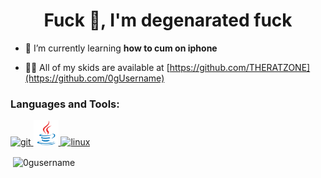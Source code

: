 <h1 align="center">Fuck 👋, I'm degenarated fuck</h1>

- 🌱 I’m currently learning **how to cum on iphone**

- 👨‍💻 All of my skids are available at [https://github.com/THERATZONE](https://github.com/0gUsername)


<h3 align="left">Languages and Tools:</h3>
<p align="left"> <a href="https://git-scm.com/" target="_blank"> <img src="https://www.vectorlogo.zone/logos/git-scm/git-scm-icon.svg" alt="git" width="40" height="40"/> </a> <a href="https://www.java.com" target="_blank"> <img src="https://raw.githubusercontent.com/devicons/devicon/master/icons/java/java-original.svg" alt="java" width="40" height="40"/> </a> <a href="https://iamgay.xyz/" target="_blank"> <img src="https://i.kym-cdn.com/photos/images/facebook/001/841/359/e7c.png" alt="linux" width="40" height="40"/> </a> </p>

<p>&nbsp;<img align="center" src="https://github-readme-stats.vercel.app/api?username=0gusername&show_icons=true&locale=en" alt="0gusername" /></p>
